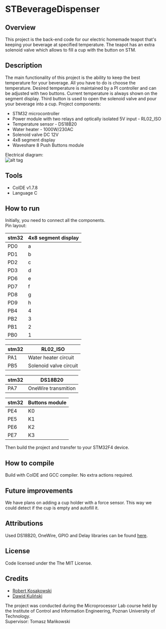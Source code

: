 # STBeverageDispenser

## Overview
This project is the back-end code for our electric homemade teapot that's keeping your beverage at specified temperature. The teapot has an extra solenoid valve which allows to fill a cup with the button on STM.
## Description
The main functionality of this project is the ability to keep the best temperature for your beverage. All you have to do is choose the temperature. Desired temperature is maintained by a PI controller and can be adjusted with two buttons. Current temperature is always shown on the segment display. Third button is used to open the solenoid valve and pour your beverage into a cup. 
Project components:
- STM32 microcontroller
- Power module with two relays and optically isolated 5V input - RL02_ISO
- Temperature sensor - DS18B20
- Water heater - 1000W/230AC
- Solenoid valve DC 12V
- 4x8 segment display
- Waveshare 8 Push Buttons module  

Electrical diagram:  
![alt tag](https://i.imgur.com/zinWzyq.png)  

## Tools
- CoIDE v1.7.8
- Language C
## How to run
Initially, you need to connect all the components.  
Pin layout:

stm32 | 4x8 segment display
---|---
PD0	|	a
PD1	|	b
PD2	|	c
PD3	|	d
PD6	|	e
PD7	|	f
PD8	|	g
PD9	|	h
PB4	|	4
PB2	|	3
PB1	|	2
PB0	|	1
		
stm32 | RL02_ISO
---|---
PA1	|	Water heater circuit	
PB5 |	Solenoid valve circuit

stm32 | DS18B20
---|---
PA7	|	OneWire transmition

stm32 | Buttons module
---|---
PE4	|	K0
PE5	|	K1
PE6	|	K2
PE7	|	K3  

Then build the project and transfer to your STM32F4 device.
## How to compile
Build with CoIDE and GCC compiler. No extra actions required.
## Future improvements
We have plans on adding a cup holder with a force sensor. This way we could detect if the cup is empty and autofill it.
## Attributions
Used DS18B20, OneWire, GPIO and Delay libraries can be found [here](https://github.com/MaJerle/stm32f429).
## License
Code licensed under the The MIT License.

## Credits
- [Robert Kosakowski](https://github.com/Kosert)
- [Dawid Kuliński](https://github.com/DawidKulinski)

The project was conducted during the Microprocessor Lab course held by the Institute of Control and Information Engineering, Poznan University of Technology.  
Supervisor: Tomasz Mańkowski
